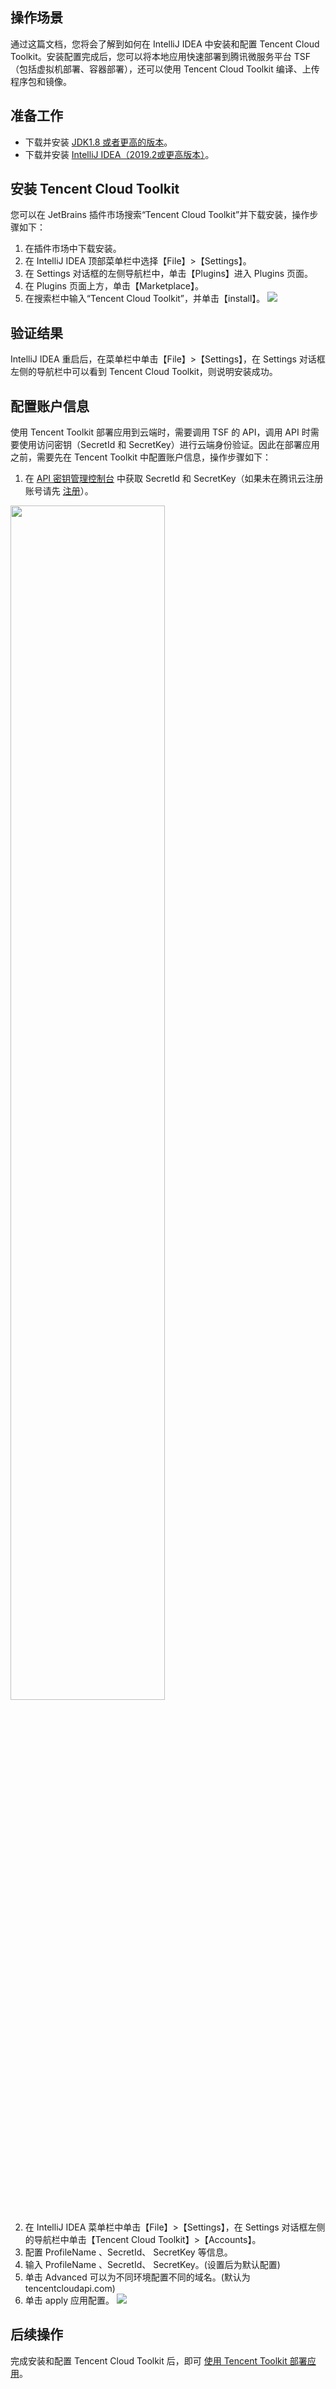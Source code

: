 ## 操作场景
通过这篇文档，您将会了解到如何在 IntelliJ IDEA 中安装和配置 Tencent Cloud Toolkit。安装配置完成后，您可以将本地应用快速部署到腾讯微服务平台 TSF（包括虚拟机部署、容器部署），还可以使用 Tencent Cloud Toolkit 编译、上传程序包和镜像。

## 准备工作

- 下载并安装 [JDK1.8 或者更高的版本](https://www.oracle.com/java/technologies/javase-downloads.html)。
- 下载并安装 [IntelliJ IDEA（2019.2或更高版本）](https://www.jetbrains.com/idea/download)。

## 安装 Tencent Cloud Toolkit

您可以在 JetBrains 插件市场搜索“Tencent Cloud Toolkit”并下载安装，操作步骤如下：
1. 在插件市场中下载安装。
2. 在 IntelliJ IDEA 顶部菜单栏中选择【File】>【Settings】。
3. 在 Settings 对话框的左侧导航栏中，单击【Plugins】进入 Plugins 页面。
4. 在 Plugins 页面上方，单击【Marketplace】。
5. 在搜索栏中输入“Tencent Cloud Toolkit”，并单击【install】。
![](https://main.qcloudimg.com/raw/c0fc9557c51b3550b68d0106a652b0a6.png)


## 验证结果

IntelliJ IDEA 重启后，在菜单栏中单击【File】>【Settings】，在 Settings 对话框左侧的导航栏中可以看到 Tencent Cloud Toolkit，则说明安装成功。

## 配置账户信息

使用 Tencent Toolkit 部署应用到云端时，需要调用 TSF 的 API，调用 API 时需要使用访问密钥（SecretId 和 SecretKey）进行云端身份验证。因此在部署应用之前，需要先在 Tencent Toolkit 中配置账户信息，操作步骤如下：

1. 在 [API 密钥管理控制台](https://console.cloud.tencent.com/cam/capi) 中获取 SecretId 和 SecretKey（如果未在腾讯云注册账号请先 [注册](https://cloud.tencent.com/register)）。
<img src="https://main.qcloudimg.com/raw/27836a0af91c0e6d47ecd01fe6daddca.png" width="70%" height="70%">

2. 在 IntelliJ IDEA 菜单栏中单击【File】>【Settings】，在 Settings 对话框左侧的导航栏中单击【Tencent Cloud Toolkit】>【Accounts】。
3. 配置 ProfileName 、SecretId、 SecretKey 等信息。
 1. 输入 ProfileName 、SecretId、 SecretKey。(设置后为默认配置)
 2. 单击 Advanced 可以为不同环境配置不同的域名。(默认为 tencentcloudapi.com)
 3. 单击 apply 应用配置。
![](https://main.qcloudimg.com/raw/d1b6d33f3ca60ee6d1012ac95ded0068.png)


## 后续操作

完成安装和配置 Tencent Cloud Toolkit 后，即可 [使用 Tencent Toolkit 部署应用](https://cloud.tencent.com/document/product/649/51455)。
